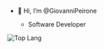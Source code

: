 - 👋 Hi, I’m @GiovanniPeirone

  - Software Developer


![Top Lang](https://github-readme-stats.vercel.app/api/top-langs/?username=GiovanniPeirone&hide=html&card_width=465)


<!---
GiovanniPeirone/GiovanniPeirone is a ✨ special ✨ repository because its `README.md` (this file) appears on your GitHub profile.
You can click the Preview link to take a look at your changes.
--->
